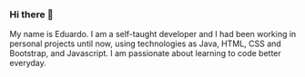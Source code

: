 ### Hi there 👋

My name is Eduardo. I am a self-taught developer and I had been working in personal projects until now, using technologies as Java, HTML, CSS and Bootstrap, and Javascript. I am passionate about learning to code better everyday.











<!--
**EduardoQG/EduardoQG** is a ✨ _special_ ✨ repository because its `README.md` (this file) appears on your GitHub profile.

Here are some ideas to get you started:

- 🔭 I’m currently working on ...
- 🌱 I’m currently learning ...
- 👯 I’m looking to collaborate on ...
- 🤔 I’m looking for help with ...
- 💬 Ask me about ...
- 📫 How to reach me: ...
- 😄 Pronouns: ...
- ⚡ Fun fact: ...
-->


